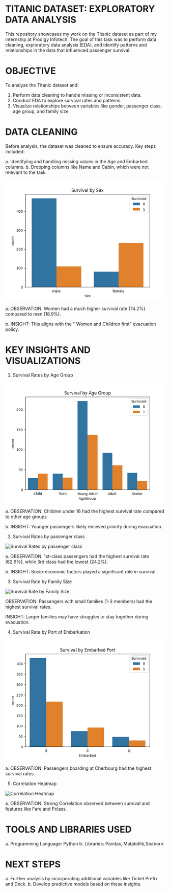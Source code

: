 # TITANIC DATASET: EXPLORATORY DATA ANALYSIS
This repository showcases my work on the Titanic dataset as part of my internship at Prodigy Infotech. The goal of this task was to perform data cleaning, exploratory data analysis (EDA), and identify patterns and relationships in the data that influenced passenger survival.

# OBJECTIVE
To analyze the Titanic dataset and:

1. Perform data cleaning to handle missing or inconsistent data.
2. Conduct EDA to explore survival rates and patterns.
3. Visualize relationships between variables like gender, passenger class, age group, and family size.

# DATA CLEANING
Before analysis, the dataset was cleaned to ensure accuracy. Key steps included:

a. Identifying and handling missing values in the Age and Embarked columns.
b. Dropping columns like Name and Cabin, which were not relevant to the task.

![Survival Rates by Gender](images/Survival_by_Sex.png)

a. OBSERVATION: Women had a much higher survival rate (74.2%) compared to men (18.9%).

b. INSIGHT: This aligns with the " Women and Children first" evacuation policy.

# KEY INSIGHTS AND VISUALIZATIONS

1. Survival Rates by Age Group
   
![Survival Rates by Age Group](images/Survival_by_Agegroup.png)

a. OBSERVATION: Children under 16 had the highest survival rate compared to other age groups

b. INSIGHT: Younger passengers likely recieved priority during evacuation.

2. Survival Rates by passenger class

![Survival Rates by passenger class](images/Survival_by_passengerClass.png)

a. OBSERVATION: 1st-class passengers had the highest survival rate (62.9%), while 3rd class had the lowest (24.2%).

b. INSIGHT: Socio-economic factors played a significant role in survival.

3. Survival Rate by Family Size
   
![Survival Rate by Family Size](image/Survival_by_Familysize.png)  

OBSERVATION: Passengers with small families (1-3 members) had the highest survival rates.

INSIGHT: Larger families may have struggles to stay together during evacuation.

4. Survival Rate by Port of Embarkation

![Survival Rate by Port of Embarkation](images/Survival_by_embarkedplot.png)

a. OBSERVATION: Passengers boarding at Cherbourg had the highest survival rates.

5. Correlation Heatmap

![Correlation Heatmap](image/Correlation_Heatmap.png)

a. OBSERVATION: Strong Correlation observed between survival and features like Fare and Pclass.

# TOOLS AND LIBRARIES USED

a. Programming Language: Python
b. Libraries: Pandas, Matplotlib,Seaborn

# NEXT STEPS

a. Further analysis by incorporating additional variables like Ticket Prefix and Deck.
b. Develop predictive models based on these insights.

